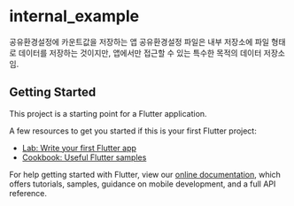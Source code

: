 # internal_example

공유환경설정에 카운트값을 저장하는 앱
공유환경설정 파일은 내부 저장소에 파일 형태로 데이터를 저장하는 것이지만, 앱에서만 접근할 수 있는 특수한 목적의 데이터 저장소 임.

## Getting Started

This project is a starting point for a Flutter application.

A few resources to get you started if this is your first Flutter project:

- [Lab: Write your first Flutter app](https://flutter.dev/docs/get-started/codelab)
- [Cookbook: Useful Flutter samples](https://flutter.dev/docs/cookbook)

For help getting started with Flutter, view our
[online documentation](https://flutter.dev/docs), which offers tutorials,
samples, guidance on mobile development, and a full API reference.
